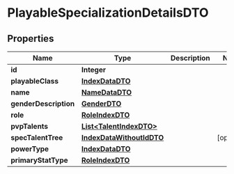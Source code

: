 

# PlayableSpecializationDetailsDTO


## Properties

| Name | Type | Description | Notes |
|------------ | ------------- | ------------- | -------------|
|**id** | **Integer** |  |  |
|**playableClass** | [**IndexDataDTO**](IndexDataDTO.md) |  |  |
|**name** | [**NameDataDTO**](NameDataDTO.md) |  |  |
|**genderDescription** | [**GenderDTO**](GenderDTO.md) |  |  |
|**role** | [**RoleIndexDTO**](RoleIndexDTO.md) |  |  |
|**pvpTalents** | [**List&lt;TalentIndexDTO&gt;**](TalentIndexDTO.md) |  |  |
|**specTalentTree** | [**IndexDataWithoutIdDTO**](IndexDataWithoutIdDTO.md) |  |  [optional] |
|**powerType** | [**IndexDataDTO**](IndexDataDTO.md) |  |  |
|**primaryStatType** | [**RoleIndexDTO**](RoleIndexDTO.md) |  |  |



